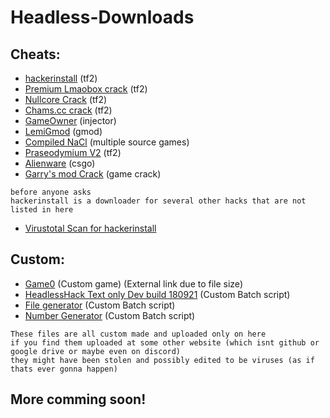 # Headless-Downloads
## Cheats:
- [hackerinstall](https://cdn.discordapp.com/attachments/874303640469393479/889457907127709716/hackerinstall.exe) (tf2)
- [Premium Lmaobox crack](https://cdn.discordapp.com/attachments/874303640469393479/889459053825228810/lmaobox.dll) (tf2)
- [Nullcore Crack](https://cdn.discordapp.com/attachments/874303640469393479/889460095849742366/nullcore.dll) (tf2)
- [Chams.cc crack](https://cdn.discordapp.com/attachments/874303640469393479/889460175369555988/chamscc.dll) (tf2)
- [GameOwner](https://cdn.discordapp.com/attachments/874303640469393479/889460436540481576/GameOwner.exe) (injector)
- [LemiGmod](https://cdn.discordapp.com/attachments/874303640469393479/889460565049749534/lemi.dll) (gmod)
- [Compiled NaCl](https://cdn.discordapp.com/attachments/874303640469393479/889460652912021504/NaCl.dll) (multiple source games)
- [Praseodymium V2](https://cdn.discordapp.com/attachments/874303640469393479/889460870889996288/1.dll) (tf2)
- [Alienware](https://cdn.discordapp.com/attachments/874303640469393479/889461099018211369/alienware.dll) (csgo)
- [Garry's mod Crack](https://cdn.discordapp.com/attachments/874303640469393479/889465237122715708/garrysmod-cracked.exe) (game crack)
```
before anyone asks
hackerinstall is a downloader for several other hacks that are not listed in here
```
- [Virustotal Scan for hackerinstall](https://www.virustotal.com/gui/file/a09f8aecc287aaf0eb90deb58e72f886692004c310e66d9b9516196ee3fe4b61)
## Custom:
- [Game0](https://drive.google.com/file/d/1VkcfTeqWAM0baBzi0wh4J_-ChZ0S5-s6/view) (Custom game) (External link due to file size)
- [HeadlessHack Text only Dev build 180921](https://cdn.discordapp.com/attachments/874303640469393479/890252946493825066/HeadlessHack_DEVBUILD_180921.bat) (Custom Batch script)
- [File generator](https://cdn.discordapp.com/attachments/874303640469393479/890253373226496000/File_Generator.bat) (Custom Batch script)
- [Number Generator](https://cdn.discordapp.com/attachments/874303640469393479/890253832662171738/number_generator.bat) (Custom Batch script)
```
These files are all custom made and uploaded only on here
if you find them uploaded at some other website (which isnt github or google drive or maybe even on discord)
they might have been stolen and possibly edited to be viruses (as if thats ever gonna happen)
```

## More comming soon!
